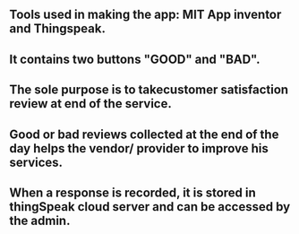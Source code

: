## Tools used in making the app: MIT App inventor and Thingspeak.
## It contains two buttons "GOOD" and "BAD".
## The sole purpose is to takecustomer satisfaction review at end of the service.
## Good or bad reviews collected at the end of the day helps the vendor/ provider to improve his services.
## When a response is recorded, it is stored in thingSpeak cloud server and can be accessed by the admin.
